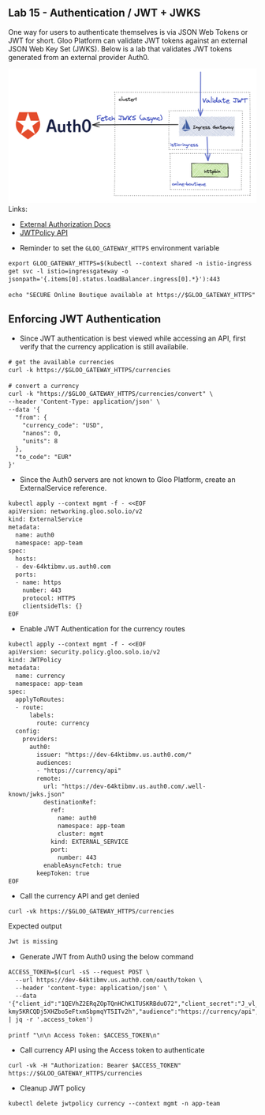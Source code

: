 ## Lab 15 - Authentication / JWT + JWKS <a name="lab-15---authentication-/-jwt-+-jwks-"></a>


One way for users to authenticate themselves is via JSON Web Tokens or JWT for short. Gloo Platform can validate JWT tokens against an external JSON Web Key Set (JWKS). Below is a lab that validates JWT tokens generated from an external provider Auth0.

![JWT Enforcement](images/jwt.png)
Links:
- [External Authorization Docs](https://docs.solo.io/gloo-mesh-enterprise/latest/policies/external-auth/)
- [JWTPolicy API](https://docs.solo.io/gloo-mesh-enterprise/latest/reference/api/jwt_policy/)
* Reminder to set the `GLOO_GATEWAY_HTTPS` environment variable
```shell
export GLOO_GATEWAY_HTTPS=$(kubectl --context shared -n istio-ingress get svc -l istio=ingressgateway -o jsonpath='{.items[0].status.loadBalancer.ingress[0].*}'):443

echo "SECURE Online Boutique available at https://$GLOO_GATEWAY_HTTPS"
```

## Enforcing JWT Authentication

* Since JWT authentication is best viewed while accessing an API, first verify that the currency application is still availabile.
```shell
# get the available currencies
curl -k https://$GLOO_GATEWAY_HTTPS/currencies

# convert a currency
curl -k "https://$GLOO_GATEWAY_HTTPS/currencies/convert" \
--header 'Content-Type: application/json' \
--data '{
  "from": {
    "currency_code": "USD",
    "nanos": 0,
    "units": 8
  },
  "to_code": "EUR"
}'
```
* Since the Auth0 servers are not known to Gloo Platform, create an ExternalService reference.
```shell
kubectl apply --context mgmt -f - <<EOF
apiVersion: networking.gloo.solo.io/v2
kind: ExternalService
metadata:
  name: auth0
  namespace: app-team
spec:
  hosts:
  - dev-64ktibmv.us.auth0.com
  ports:
  - name: https
    number: 443
    protocol: HTTPS
    clientsideTls: {}
EOF
```

* Enable JWT Authentication for the currency routes
```shell
kubectl apply --context mgmt -f - <<EOF
apiVersion: security.policy.gloo.solo.io/v2
kind: JWTPolicy
metadata:
  name: currency
  namespace: app-team
spec:
  applyToRoutes:
  - route:
      labels:
        route: currency
  config:
    providers:
      auth0:
        issuer: "https://dev-64ktibmv.us.auth0.com/"
        audiences:
        - "https://currency/api"
        remote:
          url: "https://dev-64ktibmv.us.auth0.com/.well-known/jwks.json"
          destinationRef:
            ref:
              name: auth0
              namespace: app-team
              cluster: mgmt
            kind: EXTERNAL_SERVICE
            port:
              number: 443
          enableAsyncFetch: true
        keepToken: true
EOF
```

* Call the currency API and get denied
```shell
curl -vk https://$GLOO_GATEWAY_HTTPS/currencies
```

Expected output
```txt
Jwt is missing
```

* Generate JWT from Auth0 using the below command
```shell
ACCESS_TOKEN=$(curl -sS --request POST \
  --url https://dev-64ktibmv.us.auth0.com/oauth/token \
  --header 'content-type: application/json' \
  --data '{"client_id":"1QEVhZ2ERqZOpTQnHChK1TUSKRBduO72","client_secret":"J_vl_qgu0pvudTfGppm_PJcQjkgy-kmy5KRCQDj5XHZbo5eFtxmSbpmqYT5ITv2h","audience":"https://currency/api","grant_type":"client_credentials"}' | jq -r '.access_token')

printf "\n\n Access Token: $ACCESS_TOKEN\n"
```

* Call currency API using the Access token to authenticate
```shell
curl -vk -H "Authorization: Bearer $ACCESS_TOKEN" https://$GLOO_GATEWAY_HTTPS/currencies
```


* Cleanup JWT policy 
```
kubectl delete jwtpolicy currency --context mgmt -n app-team
```
